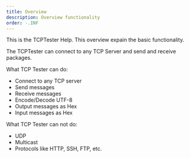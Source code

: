 ```yaml
---
title: Overview
description: Overview functionality
order: -.INF
---
```


This is the TCPTester Help. This overview expain the basic functionality.

The TCPTester can connect to any TCP Server and send and receive packages.


What TCP Tester can do:
* Connect to any TCP server
* Send messages
* Receive messages
* Encode/Decode UTF-8
* Output messages as Hex
* Input messages as Hex


What TCP Tester can not do:
* UDP
* Multicast
* Protocols like HTTP, SSH, FTP, etc.
